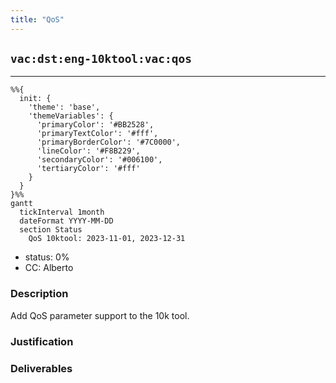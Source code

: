 ```yaml
---
title: "QoS"
---
```

## `vac:dst:eng-10ktool:vac:qos`
---

```mermaid
%%{ 
  init: { 
    'theme': 'base', 
    'themeVariables': { 
      'primaryColor': '#BB2528', 
      'primaryTextColor': '#fff', 
      'primaryBorderColor': '#7C0000', 
      'lineColor': '#F8B229', 
      'secondaryColor': '#006100', 
      'tertiaryColor': '#fff' 
    } 
  } 
}%%
gantt
  tickInterval 1month
  dateFormat YYYY-MM-DD 
  section Status
    QoS 10ktool: 2023-11-01, 2023-12-31
```

- status: 0%
- CC: Alberto

### Description

Add QoS parameter support to the 10k tool.

### Justification


### Deliverables



